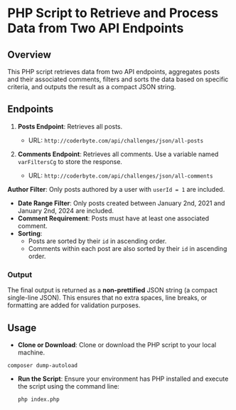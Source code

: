 # PHP Script to Retrieve and Process Data from Two API Endpoints

## Overview
This PHP script retrieves data from two API endpoints, aggregates posts and their associated comments, filters and sorts the data based on specific criteria, and outputs the result as a compact JSON string.

## Endpoints

1. **Posts Endpoint**: Retrieves all posts.
   - URL: `http://coderbyte.com/api/challenges/json/all-posts`

2. **Comments Endpoint**: Retrieves all comments. Use a variable named `varFiltersCg` to store the response.
   - URL: `http://coderbyte.com/api/challenges/json/all-comments`

 **Author Filter**: Only posts authored by a user with `userId = 1` are included.
- **Date Range Filter**: Only posts created between January 2nd, 2021 and January 2nd, 2024 are included.
- **Comment Requirement**: Posts must have at least one associated comment.
- **Sorting**: 
  - Posts are sorted by their `id` in ascending order.
  - Comments within each post are also sorted by their `id` in ascending order.

### Output
The final output is returned as a **non-prettified** JSON string (a compact single-line JSON). This ensures that no extra spaces, line breaks, or formatting are added for validation purposes.
## Usage

- **Clone or Download**: Clone or download the PHP script to your local machine.

```composer dump-autoload ```


- **Run the Script**: Ensure your environment has PHP installed and execute the script using the command line:
  ```bash
  php index.php


